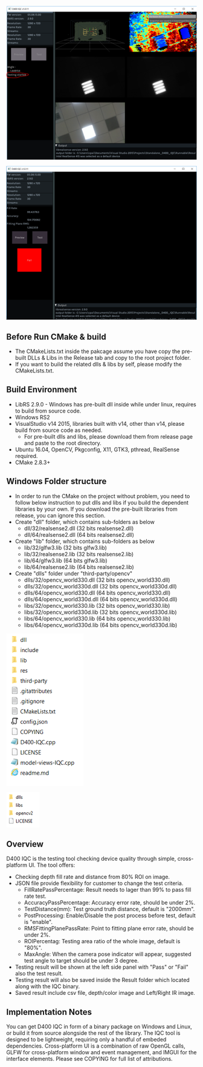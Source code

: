 <p align="center"><img src="res/test.png" /></p>
<p align="center"><img src="res/result.png" /></p>

## Before Run CMake & build
* The CMakeLists.txt inside the pakcage assume you have copy the pre-built DLLs & Libs in the Release tab and copy to the root project folder.
* If you want to build the related dlls & libs by self, please modify the CMakeLists.txt.

## Build Environment
* LibRS 2.9.0 - Windows has pre-built dll inside while under linux, requires to build from source code.
* Windows RS2
* VisualStudio v14 2015, libraries built with v14, other than v14, please build from source code as needed.
	- For pre-built dlls and libs, please download them from release page and paste to the root directory.
* Ubuntu 16.04, OpenCV, Pkgconfig, X11, GTK3, pthread, RealSense required.
* CMake 2.8.3+

## Windows Folder structure
* In order to run the CMake on the project without problem, you need to follow below instruction to put dlls and libs if you build the dependent libraries by your own. If you download the pre-built libraries from release, you can ignore this section.
* Create "dll" folder, which contains sub-folders as below
	- dll/32/realsense2.dll (32 bits realsense2.dll)
	- dll/64/realsense2.dll (64 bits realsense2.dll)
* Create "lib" folder, which contains sub-folders as below
	- lib/32/glfw3.lib (32 bits glfw3.lib)
	- lib/32/realsense2.lib (32 bits realsense2.lib)
	- lib/64/glfw3.lib (64 bits glfw3.lib)
	- lib/64/realsense2.lib (64 bits realsense2.lib)
* Create "dlls" folder under "third-party/opencv"
	- dlls/32/opencv_world330.dll (32 bits opencv_world330.dll)
	- dlls/32/opencv_world330d.dll (32 bits opencv_world330d.dll)
	- dlls/64/opencv_world330.dll (64 bits opencv_world330.dll)
	- dlls/64/opencv_world330d.dll (64 bits opencv_world330d.dll)
	- libs/32/opencv_world330.lib (32 bits opencv_world330.lib)
	- libs/32/opencv_world330d.lib (32 bits opencv_world330d.lib)
	- libs/64/opencv_world330.lib (64 bits opencv_world330.lib)
	- libs/64/opencv_world330d.lib (64 bits opencv_world330d.lib)
	
<p align ="left"><img src="res/root.PNG"></p>
<p align ="left"><img src="res/opencv.PNG"></p> 

## Overview

D400 IQC is the testing tool checking device quality through simple, cross-platform UI. The tool offers:

* Checking depth fill rate and distance from 80% ROI on image.
* JSON file provide flexibility for customer to change the test criteria.
	- FillRatePassPercentage: Result needs to lager than 99% to pass fill rate test.
    - AccuracyPassPercentage: Accuracy error rate, should be under 2%.
	- TestDistance(mm): Test ground truth distance, default is "2000mm".
	- PostProcessing: Enable/Disable the post process before test, default is "enable".
	- RMSFittingPlanePassRate: Point to fitting plane error rate, should be under 2%.
	- ROIPercentag: Testing area ratio of the whole image, default is "80%".
	- MaxAngle: When the camera pose indicator will appear, suggested test angle to target should be under 3 degree.
* Testing result will be shown at the left side panel with "Pass" or "Fail" also the test result.
* Testing result will also be saved inside the Result folder which located along with the IQC binary.
* Saved result include csv file, depth/color image and Left/Right IR image.

## Implementation Notes

You can get D400 IQC in form of a binary package on Windows and Linux, or build it from source alongside the rest of the library. The IQC tool is designed to be lightweight, requiring only a handful of embeded dependencies. Cross-platform UI is a combination of raw OpenGL calls, GLFW for cross-platform window and event management, and IMGUI for the interface elements. Please see COPYING for full list of attributions.